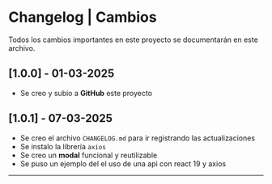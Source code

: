 # Changelog | Cambios

Todos los cambios importantes en este proyecto se documentarán en este archivo.

## [1.0.0] - 01-03-2025

- Se creo y subio a **GitHub** este proyecto

## [1.0.1] - 07-03-2025

- Se creo el archivo `CHANGELOG.md` para ir registrando las actualizaciones
- Se instalo la librería `axios`
- Se creo un **modal** funcional y reutilizable
- Se puso un ejemplo del el uso de una api con react 19 y axios

---
